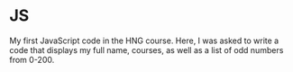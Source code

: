 # JS
My first JavaScript code in the HNG course.
Here, I was asked to write a code that displays my full name, courses, as well as a list of odd numbers from 0-200.
